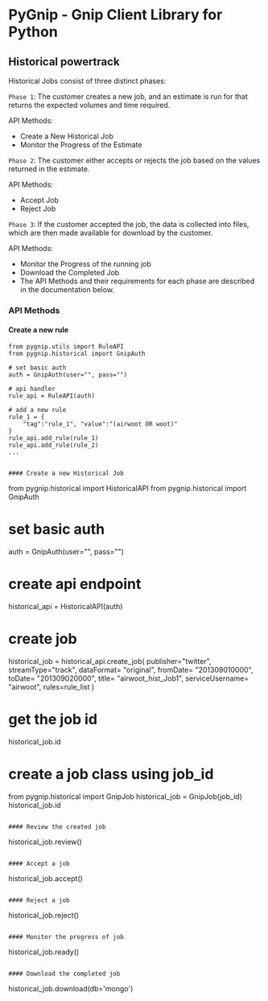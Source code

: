 # PyGnip - Gnip Client Library for Python

## Historical powertrack

Historical Jobs consist of three distinct phases:

`Phase 1`: The customer creates a new job, and an estimate is run for that returns the expected volumes and time required.

API Methods:

* Create a New Historical Job
* Monitor the Progress of the Estimate

`Phase 2`: The customer either accepts or rejects the job based on the values returned in the estimate.

API Methods:

* Accept Job 
* Reject Job

`Phase 3`: If the customer accepted the job, the data is collected into files, which are then made available for download by the customer.

API Methods:

* Monitor the Progress of the running job
* Download the Completed Job
* The API Methods and their requirements for each phase are described in the documentation below.


### API Methods 

#### Create a new rule

```
from pygnip.utils import RuleAPI
from pygnip.historical import GnipAuth

# set basic auth
auth = GnipAuth(user="", pass="")

# api handler
rule_api = RuleAPI(auth)

# add a new rule
rule_1 = {
	"tag":"rule_1", "value":"(airwoot OR woot)"
}
rule_api.add_rule(rule_1)
rule_api.add_rule(rule_2)
...


#### Create a new Historical Job

```
from pygnip.historical import HistoricalAPI
from pygnip.historical import GnipAuth

# set basic auth
auth = GnipAuth(user="", pass="")

# create api endpoint
historical_api = HistoricalAPI(auth)

# create job
historical_job = historical_api.create_job(
		publisher="twitter",
		streamType="track",
		dataFormat= "original",
  		fromDate= "201309010000",
  		toDate= "201309020000",
  		title= "airwoot_hist_Job1",
  		serviceUsername= "airwoot",
  		rules=rule_list
)

# get the job id
historical_job.id

# create a job class using job_id
from pygnip.historical import GnipJob
historical_job = GnipJob(job_id)
historical_job.id

```

#### Review the created job

```
historical_job.review()
```

#### Accept a job

```
historical_job.accept()
```

#### Reject a job

```
historical_job.reject()
```

#### Monitor the progress of job

```
historical_job.ready()
```

#### Download the completed job

```
historical_job.download(db='mongo')





